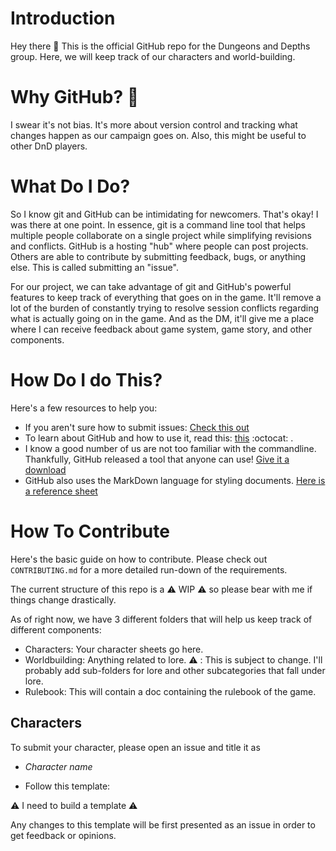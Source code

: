 # Introduction

Hey there :wave:
This is the official GitHub repo for the Dungeons and Depths group. Here, we will keep track of our characters and world-building.

# Why GitHub? 🤔

I swear it's not bias. It's more about version control and tracking what changes happen as our campaign goes on. Also, this might be useful to other DnD players.

# What Do I Do?

So I know git and GitHub can be intimidating for newcomers. That's okay! I was there at one point. In essence, git is a command line tool that helps multiple people collaborate on a single project while simplifying revisions and conflicts. GitHub is a hosting "hub" where people can post projects. Others are able to contribute by submitting feedback, bugs, or anything else. This is called submitting an "issue".

For our project, we can take advantage of git and GitHub's powerful features to keep track of everything that goes on in the game. It'll remove a lot of the burden of constantly trying to resolve session conflicts regarding what is actually going on in the game. And as the DM, it'll give me a place where I can receive feedback about game system, game story, and other components.

# How Do I do This?

Here's a few resources to help you:
* If you aren't sure how to submit issues: [Check this out](https://guides.github.com/features/issues/)
* To learn about GitHub and how to use it, read this: [this](https://guides.github.com/activities/hello-world/) :octocat: .
* I know a good number of us are not too familiar with the commandline. Thankfully, GitHub released a tool that anyone can use! [Give it a download](https://desktop.github.com/)
* GitHub also uses the MarkDown language for styling documents. [Here is a reference sheet](https://github.com/adam-p/markdown-here/wiki/Markdown-Cheatsheet)

# How To Contribute
Here's the basic guide on how to contribute. Please check out ```CONTRIBUTING.md``` for a more detailed run-down of the requirements.

The current structure of this repo is a :warning: WIP :warning: so please bear with me if things change drastically.

As of right now, we have 3 different folders that will help us keep track of different components:
* Characters: Your character sheets go here.
* Worldbuilding: Anything related to lore. :warning: : This is subject to change. I'll probably add sub-folders for lore and other subcategories that fall under lore.
* Rulebook: This will contain a doc containing the rulebook of the game.


## Characters

To submit your character, please open an issue and title it as
* _Character name_

* Follow this template:

:warning: I need to build a template :warning:

Any changes to this template will be first presented as an issue in order to get feedback or opinions.
